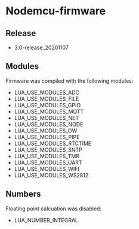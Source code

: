 # Nodemcu-firmware

## Release
* 3.0-release_20201107

## Modules
Firmware was compiled with the following modules:
  * LUA_USE_MODULES_ADC
  * LUA_USE_MODULES_FILE
  * LUA_USE_MODULES_GPIO
  * LUA_USE_MODULES_MQTT
  * LUA_USE_MODULES_NET
  * LUA_USE_MODULES_NODE
  * LUA_USE_MODULES_OW
  * LUA_USE_MODULES_PIPE
  * LUA_USE_MODULES_RTCTIME
  * LUA_USE_MODULES_SNTP
  * LUA_USE_MODULES_TMR
  * LUA_USE_MODULES_UART
  * LUA_USE_MODULES_WIFI
  * LUA_USE_MODULES_WS2812

## Numbers
Floating point calcuation was disabled:
  * LUA_NUMBER_INTEGRAL

